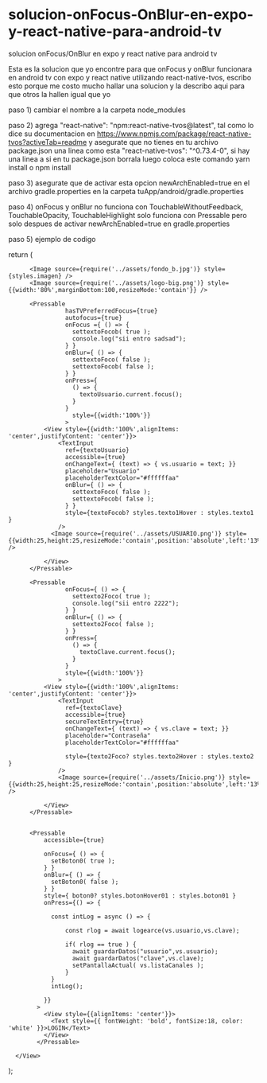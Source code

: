 # solucion-onFocus-OnBlur-en-expo-y-react-native-para-android-tv
solucion onFocus/OnBlur en expo y react native para android tv

Esta es la solucion que yo encontre para que onFocus y onBlur funcionara en android tv con expo y react native utilizando
react-native-tvos, escribo esto porque me costo mucho hallar una solucion y la describo aqui para que otros la hallen igual que yo

paso 1)
  cambiar el nombre a la carpeta node_modules

paso 2) 
  agrega "react-native": "npm:react-native-tvos@latest", tal como lo dice su documentacion en https://www.npmjs.com/package/react-native-tvos?activeTab=readme
  y asegurate que no tienes en tu archivo package.json una linea como esta  "react-native-tvos": "^0.73.4-0", si hay una linea a si en tu package.json borrala
  luego coloca este comando yarn install o npm install

paso 3) 
  asegurate que de activar esta opcion newArchEnabled=true en el archivo gradle.properties en la carpeta tuApp/android/gradle.properties

paso 4) 
  onFocus y onBlur no funciona con TouchableWithoutFeedback, TouchableOpacity, TouchableHighlight solo funciona con Pressable pero solo despues 
  de activar newArchEnabled=true en gradle.properties

paso 5) 
 ejemplo de codigo 

 
  return (
      <View style={styles.container}>
          <StatusBar style="light" backgroundColor="rgb(44,44,44)" />

          <Image source={require('../assets/fondo_b.jpg')} style={styles.imagen} />
          <Image source={require('../assets/logo-big.png')} style={{width:'80%',marginBottom:100,resizeMode:'contain'}} />
          
          <Pressable    
					hasTVPreferredFocus={true}
					autofocus={true}
                    onFocus ={ () => {
                      settextoFocob( true );
                      console.log("sii entro sadsad");
                    } }
                    onBlur={ () => {
                      settextoFoco( false );
					  settextoFocob( false );
                    } }
                    onPress={
                      () => {
                        textoUsuario.current.focus();
                      }
                    }
                      style={{width:'100%'}}
                    >
              <View style={{width:'100%',alignItems: 'center',justifyContent: 'center'}}>
                  <TextInput
                    ref={textoUsuario}
                    accessible={true}
                    onChangeText={ (text) => { vs.usuario = text; }}
                    placeholder="Usuario"
                    placeholderTextColor="#ffffffaa"
                    onBlur={ () => {
                      settextoFoco( false );
					  settextoFocob( false );
                    } }
                    style={textoFocob? styles.texto1Hover : styles.texto1 }
                  />
                <Image source={require('../assets/USUARIO.png')} style={{width:25,height:25,resizeMode:'contain',position:'absolute',left:'13%'}} />
                  
              </View>
          </Pressable>

          <Pressable                     
                    onFocus={ () => {
                      settexto2Foco( true );
                      console.log("sii entro 2222");
                    } }
                    onBlur={ () => {
                      settexto2Foco( false );
                    } } 
                    onPress={
                      () => {
                        textoClave.current.focus();
                      }
                    }
                    style={{width:'100%'}}
                  >
              <View style={{width:'100%',alignItems: 'center',justifyContent: 'center'}}>
                  <TextInput
                    ref={textoClave}
                    accessible={true}
                    secureTextEntry={true}
                    onChangeText={ (text) => { vs.clave = text; }}
                    placeholder="Contraseña"
                    placeholderTextColor="#ffffffaa"

                    style={texto2Foco? styles.texto2Hover : styles.texto2 }
                  />
                  <Image source={require('../assets/Inicio.png')} style={{width:25,height:25,resizeMode:'contain',position:'absolute',left:'13%',top:'50%'}} />
                    
              </View>
          </Pressable>


          <Pressable
              accessible={true}
              
              onFocus={ () => {
                setBoton0( true );
              } }
              onBlur={ () => {
                setBoton0( false );
              } }
              style={ boton0? styles.botonHover01 : styles.boton01 }
              onPress={() => {
                
                const intLog = async () => {

                    const rlog = await logearce(vs.usuario,vs.clave);
                    
                    if( rlog == true ) { 
                      await guardarDatos("usuario",vs.usuario);
                      await guardarDatos("clave",vs.clave);
                      setPantallaActual( vs.listaCanales );
                    }
                }
                intLog();

              }}
            >
              <View style={{alignItems: 'center'}}>
                <Text style={{ fontWeight: 'bold', fontSize:18, color: 'white' }}>LOGIN</Text>
              </View>
            </Pressable>

      </View>
  );
